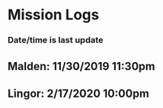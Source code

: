 # Mission Logs

### Date/time is last update

## **Malden**: 11/30/2019 11:30pm

## **Lingor**: 2/17/2020 10:00pm
